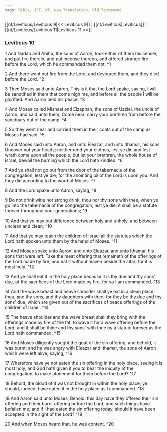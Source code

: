 ```yaml
---
tags: Bible, JST, NT, New_Translation, Old_Testament
---
```


[[nt/Leviticus/Leviticus 9|<< Leviticus 9]] | [[nt/Leviticus|Leviticus]] | [[nt/Leviticus/Leviticus 11|Leviticus 11 >>]]

### Leviticus 10

1 And Nadab and Abihu, the sons of Aaron, took either of them his censer, and put fire therein, and put incense thereon, and offered strange fire before the Lord, which he commanded them not.  ^1

2 And there went out fire from the Lord, and devoured them, and they died before the Lord.  ^2

3 Then Moses said unto Aaron, This is it that the Lord spake, saying, I will be sanctified in them that come nigh me, and before all the people I will be glorified. And Aaron held his peace.  ^3

4 And Moses called Mishael and Elzaphan, the sons of Uzziel, the uncle of Aaron, and said unto them, Come near; carry your brethren from before the sanctuary out of the camp.  ^4

5 So they went near and carried them in their coats out of the camp as Moses had said.  ^5

6 And Moses said unto Aaron, and unto Eleazar, and unto Ithamar, his sons, Uncover not your heads; neither rend your clothes, lest ye die and lest wrath come upon all the people; but let your brethren, the whole house of Israel, bewail the burning which the Lord hath kindled.  ^6

7 And ye shall not go out from the door of the tabernacle of the congregation, lest ye die; for the anointing oil of the Lord is upon you. And they did according to the word of Moses.  ^7

8 And the Lord spake unto Aaron, saying,  ^8

9 Do not drink wine nor strong drink, thou nor thy sons with thee, when ye go into the tabernacle of the congregation, lest ye die; it shall be a statute forever throughout your generations;  ^9

10 And that ye may put difference between holy and unholy, and between unclean and clean;  ^10

11 And that ye may teach the children of Israel all the statutes which the Lord hath spoken unto them by the hand of Moses.  ^11

12 And Moses spake unto Aaron, and unto Eleazar, and unto Ithamar, his sons that were left: Take the meat offering that remaineth of the offerings of the Lord made by fire, and eat it without leaven beside the altar; for it is most holy.  ^12

13 And ye shall eat it in the holy place because it is thy due and thy sons\' due, of the sacrifices of the Lord made by fire, for so I am commanded.  ^13

14 And the wave breast and heave shoulder shall ye eat in a clean place, thou, and thy sons, and thy daughters with thee; for they be thy due and thy sons\' due, which are given out of the sacrifices of peace offerings of the children of Israel.  ^14

15 The heave shoulder and the wave breast shall they bring with the offerings made by fire of the fat, to wave it for a wave offering before the Lord; and it shall be thine and thy sons\' with thee by a statute forever as the Lord hath commanded.  ^15

16 And Moses diligently sought the goat of the sin offering, and behold, it was burnt; and he was angry with Eleazar and Ithamar, the sons of Aaron which were left alive, saying,  ^16

17 Wherefore have ye not eaten the sin offering in the holy place, seeing it is most holy, and God hath given it you to bear the iniquity of the congregation, to make atonement for them before the Lord?  ^17

18 Behold, the blood of it was not brought in within the holy place; ye should, indeed, have eaten it in the holy place as I commanded.  ^18

19 And Aaron said unto Moses, Behold, this day have they offered their sin offering and their burnt offering before the Lord; and such things have befallen me; and if I had eaten the sin offering today, should it have been accepted in the sight of the Lord?  ^19

20 And when Moses heard that, he was content.  ^20

 
